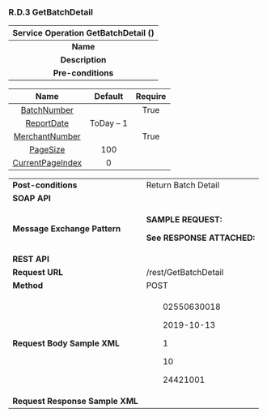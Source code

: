 ﻿
### **R.D.3 GetBatchDetail**


|**Service Operation GetBatchDetail ()**|
| :-: |
|**Name**|GetBatchDetail|
|**Description**|Return transaction-details data of a selected batch number|
|**Pre-conditions**|+ **Parameters:** 

|**Name**|**Default**|**Require**|
| :-: | :-: | :-: |
|[BatchNumber](#P_BatchNumber)||True|
|[ReportDate](#P_ReportDate)|ToDay – 1||
|[MerchantNumber](#P_MerchantNumbet)||True|
|[PageSize](#P_PageSize)|100||
|[CurrentPageIndex](#P_CurrentPageSize)|0||

|||
| :- | :- |
|**Post-conditions**|Return  Batch Detail|
|**SOAP API**|
|**Message Exchange Pattern**|<p>**SAMPLE REQUEST:**</p><p></p><p>**See RESPONSE ATTACHED:** </p><p></p>|
|**REST API**|
|**Request URL**|/rest/GetBatchDetail|
|**Method**|POST|
|**Request Body Sample XML**|<p></p><p><BatchDetailFilter xmlns="http://api.lonestar.com/types"></p><p>`    `<MerchantNumber>02550630018</MerchantNumber></p><p>`    `<ReportDate>2019-10-13</ReportDate></p><p>`    `<CurrentPageIndex>1</CurrentPageIndex></p><p>`    `<PageSize>10</PageSize></p><p>`    `<BatchNumber>24421001</BatchNumber></p><p></BatchDetailFilter></p><p></p>|
|**Request Response Sample XML**||

